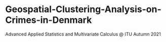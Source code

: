 # Geospatial-Clustering-Analysis-on-Crimes-in-Denmark
Advanced Applied Statistics and Multivariate Calculus @ ITU Autumn 2021
